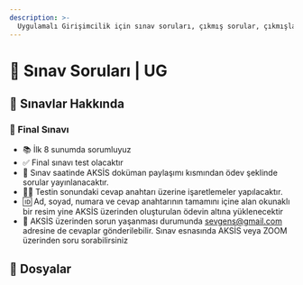```yaml
---
description: >-
  Uygulamalı Girişimcilik için sınav soruları, çıkmış sorular, çıkmışlar veya önceki senelerde çıkan sorular
---
```


# 📃 Sınav Soruları \| UG

## 📢 Sınavlar Hakkında

### 📅 Final Sınavı

- 📚 İlk 8 sunumda sorumluyuz
- ✅ Final sınavı test olacaktır
- 📂 Sınav saatinde AKSİS doküman paylaşımı kısmından ödev şeklinde sorular yayınlanacaktır. 
- 👮‍♂️ Testin sonundaki cevap anahtarı üzerine işaretlemeler yapılacaktır. 
- 🆔 Ad, soyad, numara ve cevap anahtarının tamamını içine alan okunaklı bir resim yine AKSİS üzerinden oluşturulan ödevin altına yüklenecektir
- 📧 AKSİS üzerinden sorun yaşanması durumunda sevgens@gmail.com adresine de cevaplar gönderilebilir. Sınav esnasında AKSİS veya ZOOM üzerinden soru sorabilirsiniz

## 📂 Dosyalar
